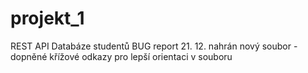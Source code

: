 # projekt_1
REST API
Databáze studentů
BUG report
21. 12. nahrán nový soubor - dopněné křížové odkazy pro lepší orientaci v souboru
